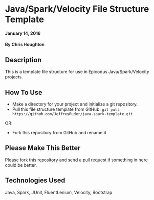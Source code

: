 # Java/Spark/Velocity File Structure Template

#### January 14, 2016

#### By Chris Houghton 

## Description

This is a template file structure for use in Epicodus Java/Spark/Velocity projects.

## How To Use

* Make a directory for your project and initialize a git repository.
* Pull this file structure template from GitHub: `git pull https://github.com/JeffreyRuder/java-spark-template.git`

OR:

* Fork this repository from GitHub and rename it

## Please Make This Better

Please fork this repository and send a pull request if something in here could be better.

## Technologies Used

Java, Spark, JUnit, FluentLenium, Velocity, Bootstrap
